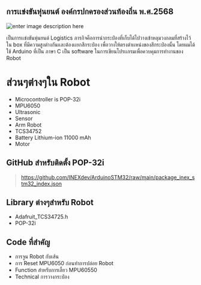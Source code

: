 ## การเเข่งขันหุ่นยนต์ องค์กรปกครองส่วนท้องถิ่น พ.ศ.2568
![enter image description here](https://scontent.fcnx4-1.fna.fbcdn.net/v/t39.30808-6/488516694_1112533177553986_1564600622138000194_n.jpg?stp=dst-jpg_s600x600_tt6&_nc_cat=104&ccb=1-7&_nc_sid=127cfc&_nc_ohc=LjTBF7ierHEQ7kNvwFKPovr&_nc_oc=AdmohvfwoobC1MTxL3Q9SgDCZzZsS7m74vHFDUTGg2vQkqG9f9jQnKkP7-zR_kxPgjVwCW5MGuO7SN7OPoi9o9NM&_nc_zt=23&_nc_ht=scontent.fcnx4-1.fna&_nc_gid=pyVPtJbKwOGz2gwrcjb2eQ&oh=00_AfLt1hg9WJb5Z1yP5-iJeWXQz0ynRmcMwwDYpNOFiE82pA&oe=682551C8)

เป็นการเเข่งขันหุ่นยนต์ Logistics ภารกิจคือการนำกระป๋องที่เก็บได้ไปวางเข้าหลุมวงกลมที่สร้างไว้ใน box ที่มีความสูงต่างกันเเละต้องเเยกสีกระป๋อง เพื่อวางให้ตรงตำเเหน่งของสีกระป๋องนั้น
โดยผมได้ใช้ Arduino ที่เป็น ภาษา C  เป็น software ในการเขียนโปรเเกรมเพื่อควบคุมการทำงานของ Robot


# ส่วนๆต่างๆใน Robot

 - Microcontroller  is  POP-32i
 - MPU6050
 - Ultrasonic
 - Sensor 
 - Arm Robot
 - TCS34752
 - Battery Lithium-ion  11000  mAh
 - Motor

## GitHub สำหรับติดตั้ง POP-32i

>https://github.com/INEXdev/ArduinoSTM32/raw/main/package_inex_stm32_index.json



## Library ต่างๆสำหรับ Robot

 - Adafruit_TCS34725.h
 - POP-32i
 
 ## Code ที่สำคัญ
 
 - การจูน  Robot กับเส้น
 - การ Reset  MPU6050 ก่อนทำการปล่อย Robot
 - Function สำหรับการเลี้ยว MPU60550
 - Technical  การวางกระป๋อง
